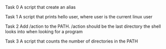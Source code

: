 Task 0
A script that create an alias

Task 1
A script that prints hello user, where user is the current linux user

Task 2
Add /action to the PATH. /action should be the last directory the shell looks into when looking for a program

Task 3
A script that  counts the number of directories in the PATH
